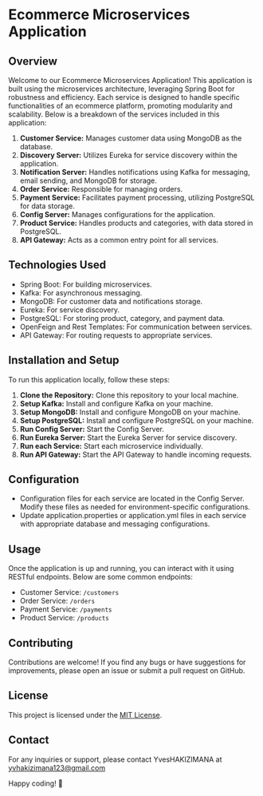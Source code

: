 # Ecommerce Microservices Application

## Overview
Welcome to our Ecommerce Microservices Application! This application is built using the microservices architecture, leveraging Spring Boot for robustness and efficiency. Each service is designed to handle specific functionalities of an ecommerce platform, promoting modularity and scalability. Below is a breakdown of the services included in this application:

1. **Customer Service:** Manages customer data using MongoDB as the database.
2. **Discovery Server:** Utilizes Eureka for service discovery within the application.
3. **Notification Server:** Handles notifications using Kafka for messaging, email sending, and MongoDB for storage.
4. **Order Service:** Responsible for managing orders.
5. **Payment Service:** Facilitates payment processing, utilizing PostgreSQL for data storage.
6. **Config Server:** Manages configurations for the application.
7. **Product Service:** Handles products and categories, with data stored in PostgreSQL.
8. **API Gateway:** Acts as a common entry point for all services.

## Technologies Used
- Spring Boot: For building microservices.
- Kafka: For asynchronous messaging.
- MongoDB: For customer data and notifications storage.
- Eureka: For service discovery.
- PostgreSQL: For storing product, category, and payment data.
- OpenFeign and Rest Templates: For communication between services.
- API Gateway: For routing requests to appropriate services.

## Installation and Setup
To run this application locally, follow these steps:

1. **Clone the Repository:** Clone this repository to your local machine.
2. **Setup Kafka:** Install and configure Kafka on your machine.
3. **Setup MongoDB:** Install and configure MongoDB on your machine.
4. **Setup PostgreSQL:** Install and configure PostgreSQL on your machine.
5. **Run Config Server:** Start the Config Server.
6. **Run Eureka Server:** Start the Eureka Server for service discovery.
7. **Run each Service:** Start each microservice individually.
8. **Run API Gateway:** Start the API Gateway to handle incoming requests.

## Configuration
- Configuration files for each service are located in the Config Server. Modify these files as needed for environment-specific configurations.
- Update application.properties or application.yml files in each service with appropriate database and messaging configurations.

## Usage
Once the application is up and running, you can interact with it using RESTful endpoints. Below are some common endpoints:

- Customer Service: `/customers`
- Order Service: `/orders`
- Payment Service: `/payments`
- Product Service: `/products`

## Contributing
Contributions are welcome! If you find any bugs or have suggestions for improvements, please open an issue or submit a pull request on GitHub.

## License
This project is licensed under the [MIT License](LICENSE).

## Contact
For any inquiries or support, please contact YvesHAKIZIMANA at yvhakizimana123@gmail.com

Happy coding! 🚀